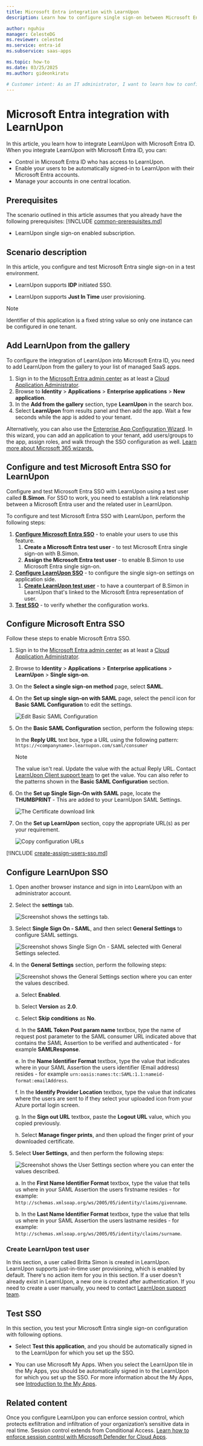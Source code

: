 ```yaml
---
title: Microsoft Entra integration with LearnUpon
description: Learn how to configure single sign-on between Microsoft Entra ID and LearnUpon.

author: nguhiu
manager: CelesteDG
ms.reviewer: celested
ms.service: entra-id
ms.subservice: saas-apps

ms.topic: how-to
ms.date: 03/25/2025
ms.author: gideonkiratu

# Customer intent: As an IT administrator, I want to learn how to configure single sign-on between Microsoft Entra ID and LearnUpon so that I can control who has access to LearnUpon, enable automatic sign-in with Microsoft Entra accounts, and manage my accounts in one central location.
---
```

# Microsoft Entra integration with LearnUpon

In this article,  you learn how to integrate LearnUpon with Microsoft Entra ID. When you integrate LearnUpon with Microsoft Entra ID, you can:

* Control in Microsoft Entra ID who has access to LearnUpon.
* Enable your users to be automatically signed-in to LearnUpon with their Microsoft Entra accounts.
* Manage your accounts in one central location.

## Prerequisites
The scenario outlined in this article assumes that you already have the following prerequisites:
[!INCLUDE [common-prerequisites.md](~/identity/saas-apps/includes/common-prerequisites.md)]
* LearnUpon single sign-on enabled subscription.

## Scenario description

In this article,  you configure and test Microsoft Entra single sign-on in a test environment.

* LearnUpon supports **IDP** initiated SSO.

* LearnUpon supports **Just In Time** user provisioning.

> [!NOTE]
> Identifier of this application is a fixed string value so only one instance can be configured in one tenant.

## Add LearnUpon from the gallery

To configure the integration of LearnUpon into Microsoft Entra ID, you need to add LearnUpon from the gallery to your list of managed SaaS apps.

1. Sign in to the [Microsoft Entra admin center](https://entra.microsoft.com) as at least a [Cloud Application Administrator](~/identity/role-based-access-control/permissions-reference.md#cloud-application-administrator).
1. Browse to **Identity** > **Applications** > **Enterprise applications** > **New application**.
1. In the **Add from the gallery** section, type **LearnUpon** in the search box.
1. Select **LearnUpon** from results panel and then add the app. Wait a few seconds while the app is added to your tenant.

 Alternatively, you can also use the [Enterprise App Configuration Wizard](https://portal.office.com/AdminPortal/home?Q=Docs#/azureadappintegration). In this wizard, you can add an application to your tenant, add users/groups to the app, assign roles, and walk through the SSO configuration as well. [Learn more about Microsoft 365 wizards.](/microsoft-365/admin/misc/azure-ad-setup-guides)

<a name='configure-and-test-azure-ad-sso-for-learnupon'></a>

## Configure and test Microsoft Entra SSO for LearnUpon

Configure and test Microsoft Entra SSO with LearnUpon using a test user called **B.Simon**. For SSO to work, you need to establish a link relationship between a Microsoft Entra user and the related user in LearnUpon.

To configure and test Microsoft Entra SSO with LearnUpon, perform the following steps:

1. **[Configure Microsoft Entra SSO](#configure-azure-ad-sso)** - to enable your users to use this feature.
    1. **Create a Microsoft Entra test user** - to test Microsoft Entra single sign-on with B.Simon.
    1. **Assign the Microsoft Entra test user** - to enable B.Simon to use Microsoft Entra single sign-on.
1. **[Configure LearnUpon SSO](#configure-learnupon-sso)** - to configure the single sign-on settings on application side.
    1. **[Create LearnUpon test user](#create-learnupon-test-user)** - to have a counterpart of B.Simon in LearnUpon that's linked to the Microsoft Entra representation of user.
1. **[Test SSO](#test-sso)** - to verify whether the configuration works.

<a name='configure-azure-ad-sso'></a>

## Configure Microsoft Entra SSO

Follow these steps to enable Microsoft Entra SSO.

1. Sign in to the [Microsoft Entra admin center](https://entra.microsoft.com) as at least a [Cloud Application Administrator](~/identity/role-based-access-control/permissions-reference.md#cloud-application-administrator).
1. Browse to **Identity** > **Applications** > **Enterprise applications** > **LearnUpon** > **Single sign-on**.
1. On the **Select a single sign-on method** page, select **SAML**.
1. On the **Set up single sign-on with SAML** page, select the pencil icon for **Basic SAML Configuration** to edit the settings.

   ![Edit Basic SAML Configuration](common/edit-urls.png)

1. On the **Basic SAML Configuration** section, perform the following steps:

    In the **Reply URL** text box, type a URL using the following pattern:
    `https://<companyname>.learnupon.com/saml/consumer`

	> [!NOTE]
	> The value isn't real. Update the value with the actual Reply URL. Contact [LearnUpon Client support team](https://www.learnupon.com/contact/) to get the value. You can also refer to the patterns shown in the **Basic SAML Configuration** section.

1. On the **Set up Single Sign-On with SAML** page, locate the **THUMBPRINT** - This are added to your LearnUpon SAML Settings.

	![The Certificate download link](common/certificateraw.png)

6. On the **Set up LearnUpon** section, copy the appropriate URL(s) as per your requirement.

	![Copy configuration URLs](common/copy-configuration-urls.png)

<a name='create-an-azure-ad-test-user'></a>

[!INCLUDE [create-assign-users-sso.md](~/identity/saas-apps/includes/create-assign-users-sso.md)]

## Configure LearnUpon SSO

1. Open another browser instance and sign in into LearnUpon with an administrator account.

1. Select the **settings** tab.

    ![Screenshot shows the settings tab.](./media/learnupon-tutorial/settings.png)

1. Select **Single Sign On - SAML**, and then select **General Settings** to configure SAML settings.
   
    ![Screenshot shows Single Sign On - SAML selected with General Settings selected.](./media/learnupon-tutorial/general-settings.png) 

1. In the **General Settings** section, perform the following steps:
   
    ![Screenshot shows the General Settings section where you can enter the values described.](./media/learnupon-tutorial/values.png)  
  
	a. Select **Enabled**.

	b. Select **Version** as **2.0**.

	c. Select **Skip conditions** as **No**.

	d. In the **SAML Token Post param name** textbox, type the name of request post parameter to the SAML consumer URL indicated above that contains the SAML Assertion to be verified and authenticated - for example **SAMLResponse**.

	e. In the **Name Identifier Format** textbox, type the value that indicates where in your SAML Assertion the users identifier (Email address) resides - for example `urn:oasis:names:tc:SAML:1.1:nameid-format:emailAddress`.
  
	f. In the **Identify Provider Location** textbox, type the value that indicates where the users are sent to if they select your uploaded icon from your Azure portal login screen.
  
	g. In the **Sign out URL** textbox, paste the **Logout URL** value, which you copied previously.

	h. Select **Manage finger prints**, and then upload the finger print of your downloaded certificate.

1. Select **User Settings**, and then perform the following steps:

     ![Screenshot shows the User Settings section where you can enter the values described.](./media/learnupon-tutorial/user-settings.png)  

	a. In the **First Name Identifier Format** textbox, type the value that tells us where in your SAML Assertion the users firstname resides - for example: `http://schemas.xmlsoap.org/ws/2005/05/identity/claims/givenname`.
  
	b. In the **Last Name Identifier Format** textbox, type the value that tells us where in your SAML Assertion the users lastname resides - for example: `http://schemas.xmlsoap.org/ws/2005/05/identity/claims/surname`.

### Create LearnUpon test user

In this section, a user called Britta Simon is created in LearnUpon. LearnUpon supports just-in-time user provisioning, which is enabled by default. There's no action item for you in this section. If a user doesn't already exist in LearnUpon, a new one is created after authentication. If you need to create a user manually, you need to contact [LearnUpon support team](https://www.learnupon.com/contact/).

## Test SSO 

In this section, you test your Microsoft Entra single sign-on configuration with following options.

* Select **Test this application**, and you should be automatically signed in to the LearnUpon for which you set up the SSO.

* You can use Microsoft My Apps. When you select the LearnUpon tile in the My Apps, you should be automatically signed in to the LearnUpon for which you set up the SSO. For more information about the My Apps, see [Introduction to the My Apps](https://support.microsoft.com/account-billing/sign-in-and-start-apps-from-the-my-apps-portal-2f3b1bae-0e5a-4a86-a33e-876fbd2a4510).

## Related content

Once you configure LearnUpon you can enforce session control, which protects exfiltration and infiltration of your organization’s sensitive data in real time. Session control extends from Conditional Access. [Learn how to enforce session control with Microsoft Defender for Cloud Apps](/cloud-app-security/proxy-deployment-aad).

